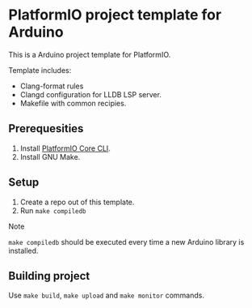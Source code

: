 # PlatformIO project template for Arduino

This is a Arduino project template for PlatformIO.

Template includes:

- Clang-format rules
- Clangd configuration for LLDB LSP server.
- Makefile with common recipies.

## Prerequesities

1. Install [PlatformIO Core CLI](https://docs.platformio.org/en/latest/core/index.html).
2. Install GNU Make.

## Setup

1. Create a repo out of this template.
2. Run `make compiledb`

> [!NOTE]
> `make compiledb` should be executed every time a new Arduino library is installed.

## Building project

Use `make build`, `make upload` and `make monitor` commands.

